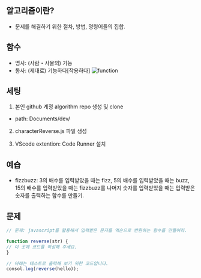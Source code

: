 ## 알고리즘이란?
* 문제를 해결하기 위한 절차, 방법, 명령어들의 집합.

## 함수
* 명사: (사람・사물의) 기능
* 동사: (제대로) 기능하다[작용하다]
![function](https://upload.wikimedia.org/wikipedia/commons/thumb/3/3b/Function_machine2.svg/500px-Function_machine2.svg.png)


## 세팅
1. 본인 github 계정 algorithm repo 생성 및 clone
  * path: Documents/dev/

2. characterReverse.js 파일 생성

3. VScode extention: Code Runner 설치


## 예습
* fizzbuzz: 3의 배수를 입력받았을 때는 fizz, 5의 배수를 입력받았을 때는 buzz, 15의 배수를 입력받았을 때는 fizzbuzz를 나머지 숫자를 입력받았을 때는 입력받은 숫자를 출력하는 함수를 만들기.


## 문제
```javascript
// 문제: javascript를 활용해서 입력받은 문자를 역순으로 반환하는 함수를 만들어라.

function reverse(str) {
// 이 곳에 코드를 작성해 주세요.
}

// 아래는 테스트로 출력해 보기 위한 코드입니다.
consol.log(reverse(hello));
```
